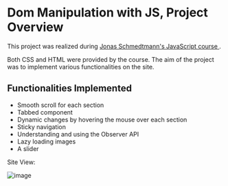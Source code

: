 <h1>Dom Manipulation with JS, Project Overview</h1>

<p>
  This project was realized during 
  <a href="https://www.udemy.com/course/the-complete-javascript-course/learn/lecture/22648733#overview" target="_blank">
    Jonas Schmedtmann's JavaScript course
  </a>.
</p>

<p>
  Both CSS and HTML were provided by the course. The aim of the project was to implement various functionalities on the site.
</p>

<h2>Functionalities Implemented</h2>

<ul>
  <li>Smooth scroll for each section</li>
  <li>Tabbed component</li>
  <li>Dynamic changes by hovering the mouse over each section</li>
  <li>Sticky navigation</li>
  <li>Understanding and using the Observer API</li>
  <li>Lazy loading images</li>
  <li>A slider</li>
</ul>

Site View:

![image](https://github.com/user-attachments/assets/a013d061-62b6-4fd3-b710-6d3fe7953d8f)


